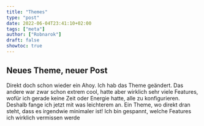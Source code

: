 ```yaml
---
title: "Themes"
type: "post"
date: 2022-06-04T23:41:10+02:00
tags: ["meta"]
author: ["Robnarok"]
draft: false
showtoc: true
---
```


## Neues Theme, neuer Post

Direkt doch schon wieder ein Ahoy. Ich hab das Theme geändert. Das andere war
zwar schon extrem cool, hatte aber wirklich sehr viele Features, wofür ich
gerade keine Zeit oder Energie hatte, alle zu konfigurieren. Deshalb fange ich
jetzt mit was leichterem an. Ein Theme, wo direkt dran steht, dass es irgendwie
minimaler ist! Ich bin gespannt, welche Features ich wirklich vermissen werde
